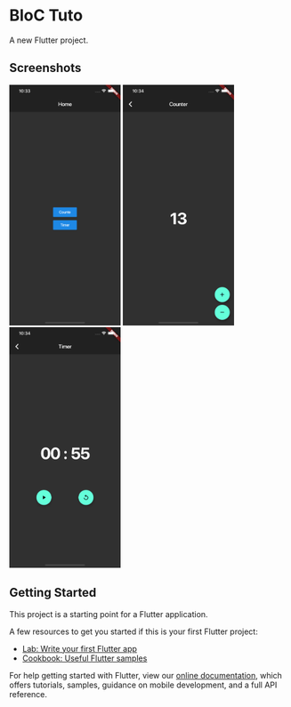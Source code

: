 # BloC Tuto

A new Flutter project.

## Screenshots

<td style="text-align: center">
<img alt="home" src="https://github.com/aissat/Flutter-BloC-tuto/blob/master/screenshots/home.png?raw=true" width="200" />
</td>

<td style="text-align: center">
<img alt="counter" src="https://github.com/aissat/Flutter-BloC-tuto/blob/master/screenshots/counter.png?raw=true" width="200" />
</td>
<td style="text-align: center">
<img alt="timer" src="https://github.com/aissat/Flutter-BloC-tuto/blob/master/screenshots/timer.png?raw=true" width="200" />
</td>


## Getting Started

This project is a starting point for a Flutter application.

A few resources to get you started if this is your first Flutter project:

- [Lab: Write your first Flutter app](https://flutter.dev/docs/get-started/codelab)
- [Cookbook: Useful Flutter samples](https://flutter.dev/docs/cookbook)

For help getting started with Flutter, view our
[online documentation](https://flutter.dev/docs), which offers tutorials,
samples, guidance on mobile development, and a full API reference.
